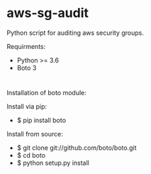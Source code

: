 # aws-sg-audit
Python script for auditing aws security groups.

Requirments:
- Python >= 3.6
- Boto 3

#

Installation of boto module:

Install via pip:

  - $ pip install boto

Install from source:

- $ git clone git://github.com/boto/boto.git
- $ cd boto
- $ python setup.py install
#

